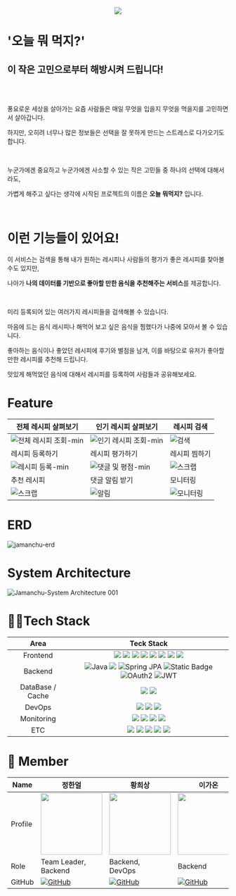 <div align="center">
  <img src="https://github.com/user-attachments/assets/a2ccf60f-8c67-4bf5-99a7-74e64fe1e562"/>
</div>

<div align="left">
  <h1>'오늘 뭐 먹지?'</h1>
  <h2> 이 작은 고민으로부터 해방시켜 드립니다!</h2>
  <br/><br/>
  <p>풍요로운 세상을 살아가는 요즘 사람들은 매일 무엇을 입을지 무엇을 먹을지를 고민하면서 살아갑니다. </p>
  <p>하지만, 오히려 너무나 많은 정보들은 선택을 잘 못하게 만드는 스트레스로 다가오기도 합니다.</p>
  <br/>
  <p>누군가에겐 중요하고 누군가에겐 사소할 수 있는 작은 고민들 중 하나의 선택에 대해서라도, </p>
  <p>가볍게 해주고 싶다는 생각에 시작된 프로젝트의 이름은 <strong>오늘 뭐먹지?</strong> 입니다.</p>
  <br/>
  <h1>이런 기능들이 있어요!</h1>
  <p>이 서비스는 검색을 통해 내가 원하는 레시피나 사람들의 평가가 좋은 레시피를 찾아볼 수도 있지만,</p>
  <p>나아가 <strong>나의 데이터를 기반으로 좋아할 만한 음식을 추천해주는 서비스</strong>를 제공합니다.</p>
  <br/>
  <p>미리 등록되어 있는  여러가지 레시피들을 검색해볼 수 있습니다.</p>
  <p>마음에 드는 음식 레시피나 해먹어 보고 싶은 음식을 찜했다가 나중에 모아서 볼 수 있습니다.</p>
  <p>좋아하는 음식이나 좋았던 레시피에 후기와 별점을 남겨, 이를 바탕으로 유저가 좋아할 만한 레시피를 추천해 드립니다.</p>
  <p>맛있게 해먹었던 음식에 대해서 레시피를 등록하여 사람들과 공유해보세요.</p>
</div>

# Feature

| 전체 레시피 살펴보기 | 인기 레시피 살펴보기 | 레시피 검색 |
|----------------------|----------------------|------|
| ![전체 레시피 조회-min](https://github.com/user-attachments/assets/98868f2f-a3fe-4224-81db-68d76658ae5a) | ![인기 레시피 조회-min](https://github.com/user-attachments/assets/1f3931e7-b029-4e2c-99a6-cfe982cc6857) | ![검색](https://github.com/user-attachments/assets/195dc7f7-5f67-46d0-81bb-dfb8d9c8b3cc) |
| 레시피 등록하기 | 레시피 평가하기 | 레시피 찜하기 |
| ![레시피 등록-min](https://github.com/user-attachments/assets/75acd73e-d0d7-412c-b9bf-29fe3408c799) | ![댓글 및 평점-min](https://github.com/user-attachments/assets/b7147fd2-055f-4d12-aff4-b9025cf3f9e7) | ![스크랩](https://github.com/user-attachments/assets/45ca10f7-be1d-4c18-b6e5-e9ecab8c62d1) |
| 추천 레시피 | 댓글 알림 받기 | 모니터링 |
| ![스크랩](https://github.com/user-attachments/assets/45ca10f7-be1d-4c18-b6e5-e9ecab8c62d1) | ![알림](https://github.com/user-attachments/assets/92b3458f-4506-4b8b-9ea9-4a1b5c625560) | ![모니터링](https://github.com/user-attachments/assets/90d17d7a-b093-4dd4-bbee-9d858e61b2f0) |

# ERD
![jamanchu-erd](https://github.com/user-attachments/assets/9cefdef3-1f6e-42f5-98e3-d02be66fe339)

# System Architecture
![Jamanchu-System Architecture 001](https://github.com/user-attachments/assets/f2dad54d-19a2-48f1-b27e-8891d242aa53)

# 👩‍💻Tech Stack
|Area|Teck Stack|
|:----:|:-------:|
|Frontend|<img src="https://img.shields.io/badge/react-61DAFB?style=for-the-badge&logo=react&logoColor=white"> <img src="https://img.shields.io/badge/TypeScript-3178C6.svg?style=for-the-badge&logo=TypeScript&logoColor=white"> <img src="https://img.shields.io/badge/Vite-646CFF.svg?&style=for-the-badge&logo=vite&logoColor=white"> <img src="https://img.shields.io/badge/tailwindcss-06B6D4?style=for-the-badge&logo=tailwindcss&logoColor=white"> <img src="https://img.shields.io/badge/Redux-764ABC?style=for-the-badge&amp;logo=Redux&amp;logoColor=white"> <img src="https://img.shields.io/badge/eslint-4B32C3?style=for-the-badge&logo=eslint&logoColor=white"> <img src="https://img.shields.io/badge/prettier-F7B93E?style=for-the-badge&logo=prettier&logoColor=white"> <img src="https://img.shields.io/badge/react_router-CA4245?style=for-the-badge&logo=reactrouter&logoColor=white">|
|Backend|<img src="https://img.shields.io/badge/Java-orange?style=for-the-badge&logo=openjdk&logoColor=white" alt="Java"> <img src="https://img.shields.io/badge/Spring Boot-6DB33F?style=for-the-badge&amp;logo=Spring Boot&amp;logoColor=white"> <img src="https://img.shields.io/badge/Spring%20JPA-brightgreen?style=for-the-badge&logo=spring&logoColor=white" alt="Spring JPA"> <img alt="Static Badge" src="https://img.shields.io/badge/spring%20security-6DB33F?style=for-the-badge&logo=Spring&logoColor=white&color=%236DB33F">  <img src="https://img.shields.io/badge/OAuth2-blueviolet?style=for-the-badge&logo=oauth&logoColor=white" alt="OAuth2"> <img src="https://img.shields.io/badge/JWT-gray?style=for-the-badge&logo=jsonwebtokens&logoColor=white" alt="JWT"> |
|DataBase / Cache| <img src="https://img.shields.io/badge/MySQL-4479A1?style=for-the-badge&logo=MySQL&logoColor=white"> <img src="https://img.shields.io/badge/redis-%23DD0031.svg?style=for-the-badge&logo=redis&logoColor=white">|
|DevOps|<img src="https://img.shields.io/badge/docker-2496ED?style=for-the-badge&logo=docker&logoColor=white"> <img src="https://img.shields.io/badge/nginx-009639?style=for-the-badge&logo=nginx&logoColor=white"> <img src="https://img.shields.io/badge/Jenkins-D24939?style=for-the-badge&logo=Jenkins&logoColor=white">|
|Monitoring|<img src="https://img.shields.io/badge/node_exporter-9FEF00?style=for-the-badge"> <img src="https://img.shields.io/badge/cadvisor-999999?style=for-the-badge"> <img src="https://img.shields.io/badge/grafana-F46800?style=for-the-badge&logo=grafana&logoColor=white"> <img src="https://img.shields.io/badge/prometheus-E6522C?style=for-the-badge&logo=prometheus&logoColor=white"> |
|ETC|<img src="https://img.shields.io/badge/slack-4A154B?style=for-the-badge&logo=slack&logoColor=white"> <img src="https://img.shields.io/badge/notion-000000?style=for-the-badge&logo=notion&logoColor=white"> <img src="https://img.shields.io/badge/figma-F24E1E?style=for-the-badge&logo=figma&logoColor=white"> <img src="https://img.shields.io/badge/postman-FF6C37?style=for-the-badge&logo=postman&logoColor=white"> <img src="https://img.shields.io/badge/swagger-85EA2D?style=for-the-badge&logo=swagger&logoColor=white">|

# 🧞 Member
| Name    | 정한얼 | 황희상 | 이가온 | 김다솔 | 김세훈 |
| ------- | ------ | -------| ------ | ------ | ------ |
| Profile | <img width="140px" src="https://avatars.githubusercontent.com/u/79863514?s=96&v=4"> | <img width="140px" src="https://avatars.githubusercontent.com/u/93089183?s=96&v=4"> | <img width="140px" src="https://avatars.githubusercontent.com/u/165661849?s=96&v=4"> | <img width="140px" src="https://avatars.githubusercontent.com/u/116494361?s=96&v=4"> | <img width="140px" src="https://avatars.githubusercontent.com/u/109889070?s=96&v=4"> |
| Role | Team Leader, <br/>Backend | Backend,<br/>DevOps | Backend | Frontend,<br/>Design | FrontEnd,<br/>Design |
| GitHub | [![GitHub](https://img.shields.io/badge/-jungheol-181717?style=for-the-badge&logo=github&logoColor=white)](https://github.com/jungheol) | [![GitHub](https://img.shields.io/badge/-Heesane-181717?style=for-the-badge&logo=github&logoColor=white)](https://github.com/heesane) | [![GitHub](https://img.shields.io/badge/-DlrkdhsOff-181717?style=for-the-badge&logo=github&logoColor=white)](https://github.com/DlrkdhsOff) | [![GitHub](https://img.shields.io/badge/-sol2588-181717?style=for-the-badge&logo=github&logoColor=white)](https://github.com/sol2588) | [![GitHub](https://img.shields.io/badge/-hunffy-181717?style=for-the-badge&logo=github&logoColor=white)](https://github.com/hunffy) |

